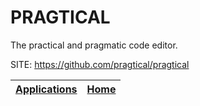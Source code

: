 # PRAGTICAL

 The practical and pragmatic code editor.

 SITE: https://github.com/pragtical/pragtical

 | [Applications](https://portable-linux-apps.github.io/apps.html) | [Home](https://portable-linux-apps.github.io)
 | --- | --- |
